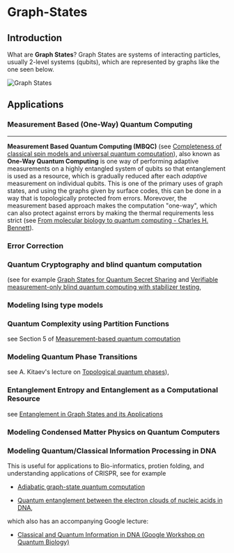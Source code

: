 # Graph-States
## Introduction
What are **Graph States**? Graph States are systems of interacting particles, usually 2-level systems (qubits), which are represented by graphs like the one seen below. 

![Graph States](https://media.springernature.com/m685/springer-static/image/art%3A10.1038%2Fnphys507/MediaObjects/41567_2007_Article_BFnphys507_Fig1_HTML.jpg)


## Applications

### Measurement Based (One-Way) Quantum Computing

---

**Measurement Based Quantum Computing (MBQC)** (see [Completeness of classical spin models and universal
quantum computation](https://arxiv.org/pdf/0812.2368.pdf)), also known as **One-Way Quantum Computing**
 is one way of performing adaptive measurements on a highly entangled system of qubits so that entanglement 
 is used as a resource, which is gradually reduced after each *adaptive* measurement on individual qubits. 
 This is one of the primary uses of graph states, and using the graphs given by surface codes, this can be 
 done in a way that is topologically protected from errors. Morevover, the measurement based approach makes 
 the computation "one-way", which can also protect against errors by making the thermal requirements less strict 
 (see [From molecular biology to quantum computing - Charles H. Bennett](https://www.youtube.com/watch?v=a-i_yhLLkiY&t=48s)).


### Error Correction


### Quantum Cryptography and blind quantum computation 
(see for example [Graph States for Quantum Secret Sharing](https://arxiv.org/pdf/0808.1532.pdf) 
and [Verifiable measurement-only blind quantum computing with stabilizer testing](https://arxiv.org/pdf/1505.07535.pdf), 


### Modeling Ising type models 


### Quantum Complexity using Partition Functions 
see Section 5 of [Measurement-based quantum computation](https://arxiv.org/pdf/0910.1116.pdf)


### Modeling Quantum Phase Transitions 
see A. Kitaev's lecture on [Topological quantum phases](https://www.youtube.com/watch?v=W2vUbTR2RWQ&t=898s)), 


### Entanglement Entropy and Entanglement as a Computational Resource 
see [Entanglement in Graph States and its Applications](https://arxiv.org/pdf/quant-ph/0602096.pdf)


### Modeling Condensed Matter Physics on Quantum Computers 


### Modeling Quantum/Classical Information Processing in DNA 
This is useful for applications to Bio-informatics, protien folding, and understanding applications of CRISPR, 
see for example 
- [Adiabatic graph-state quantum computation](https://arxiv.org/pdf/1309.1443.pdf) 

- [Quantum entanglement between the electron clouds of nucleic acids in DNA](https://arxiv.org/pdf/1006.4053.pdf), 

which also has an accompanying Google lecture: 
- [Classical and Quantum Information in DNA (Google Workshop on Quantum Biology)](https://www.youtube.com/watch?v=2nqHOnVTxJE&t=66s)
